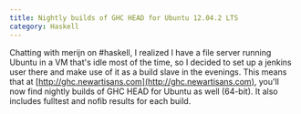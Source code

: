 ```yaml
---
title: Nightly builds of GHC HEAD for Ubuntu 12.04.2 LTS
category: Haskell
---
```


Chatting with merijn on #haskell, I realized I have a file server running Ubuntu in a VM that's idle most of the time, so I decided to set up a jenkins user there and make use of it as a build slave in the evenings.  This means that at [http://ghc.newartisans.com](http://ghc.newartisans.com), you'll now find nightly builds of GHC HEAD for Ubuntu as well (64-bit).  It also includes fulltest and nofib results for each build.

